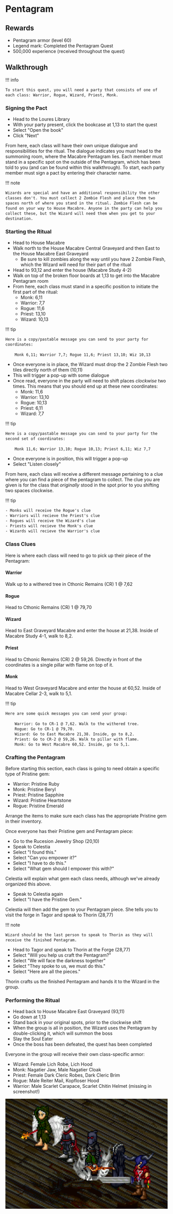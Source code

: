 # Pentagram

## Rewards

- Pentagram armor (level 60)
- Legend mark: Completed the Pentagram Quest
- 500,000 experience (received throughout the quest)

## Walkthrough

!!! info

    To start this quest, you will need a party that consists of one of each class: Warrior, Rogue, Wizard, Priest, Monk.

### Signing the Pact

- Head to the Loures Library
- With your party present, click the bookcase at 1,13 to start the quest
- Select "Open the book"
- Click "Next"

From here, each class will have their own unique dialogue and responsibilities for the ritual. The dialogue indicates you must head to the summoning room, where the Macabre Pentagram lies. Each member must stand in a specific spot on the outside of the Pentagram, which has been told to you (and can be found within this walkthrough). To start, each party member must sign a pact by entering their character name.

!!! note

    Wizards are special and have an additional responsibility the other classes don't. You must collect 2 Zombie Flesh and place them two spaces north of where you stand in the ritual. Zombie Flesh can be found on your way to House Macabre. Anyone in the party can help you collect these, but the Wizard will need them when you get to your destination.

### Starting the Ritual

- Head to House Macabre
- Walk north to the House Macabre Central Graveyard and then East to the House Macabre East Graveyard
    - Be sure to kill zombies along the way until you have 2 Zombie Flesh, which the Wizard will need for their part of the ritual
- Head to 93,12 and enter the house (Macabre Study 4-2)
- Walk on top of the broken floor boards at 1,13 to get into the Macabre Pentagram room
- From here, each class must stand in a specific position to initiate the first part of the ritual:
    - Monk: 6,11
    - Warrior: 7,7
    - Rogue: 11,6
    - Priest: 13,10
    - Wizard: 10,13

!!! tip

    Here is a copy/pastable message you can send to your party for coordinates:

        Monk 6,11; Warrior 7,7; Rogue 11,6; Priest 13,10; Wiz 10,13

- Once everyone is in place, the Wizard must drop the 2 Zombie Flesh two tiles directly north of them (10,11)
- This will trigger a pop-up with some dialogue
- Once read, everyone in the party will need to shift places _clockwise_ two times. This means that you should end up at these new coordinates:
    - Monk: 11,6
    - Warrior: 13,10
    - Rogue: 10,13
    - Priest: 6,11
    - Wizard: 7,7

!!! tip

    Here is a copy/pastable message you can send to your party for the second set of coordinates:

        Monk 11,6; Warrior 13,10; Rogue 10,13; Priest 6,11; Wiz 7,7

- Once everyone is in position, this will trigger a pop-up
- Select "Listen closely"

From here, each class will receive a different message pertaining to a clue where you can find a piece of the pentagram to collect. The clue you are given is for the class that _originally_ stood in the spot prior to you shifting two spaces clockwise.

!!! tip

    - Monks will receive the Rogue's clue
    - Warriors will recieve the Priest's clue
    - Rogues will receive the Wizard's clue
    - Priests will recieve the Monk's clue
    - Wizards will recieve the Warrior's clue

### Class Clues

Here is where each class will need to go to pick up their piece of the Pentagram:

#### Warrior

Walk up to a withered tree in Cthonic Remains (CR) 1 @ 7,62

#### Rogue

Head to Cthonic Remains (CR) 1 @ 79,70

#### Wizard

Head to East Graveyard Macabre and enter the house at 21,38. Inside of Macabre Study 4-1, walk to 8,2.

#### Priest

Head to Cthonic Remains (CR) 2 @ 59,26. Directly in front of the coordinates is a single pillar with flame on top of it.

#### Monk

Head to West Graveyard Macabre and enter the house at 60,52. Inside of Macabre Cellar 2-3, walk to 5,1.

!!! tip

    Here are some quick messages you can send your group:

        Warrior: Go to CR-1 @ 7,62. Walk to the withered tree.
        Rogue: Go to CR-1 @ 79,70.
        Wizard: Go to East Macabre 21,38. Inside, go to 8,2.
        Priest: Go to CR-2 @ 59,26. Walk to pillar with flame.
        Monk: Go to West Macabre 60,52. Inside, go to 5,1.

### Crafting the Pentagram

Before starting this section, each class is going to need obtain a specific type of Pristine gem:

- Warrior: Pristine Ruby
- Monk: Pristine Beryl
- Priest: Pristine Sapphire
- Wizard: Pristine Heartstone
- Rogue: Pristine Emerald

Arrange the items to make sure each class has the appropriate Pristine gem in their inventory.

Once everyone has their Pristine gem and Pentagram piece:

- Go to the Rucesion Jewelry Shop (20,10)
- Speak to Celestia
- Select "I found this."
- Select "Can you empower it?"
- Select "I have to do this."
- Select "What gem should I empower this with?"

Celestia will explain what gem each class needs, although we've already organized this above.

- Speak to Celestia again
- Select "I have the Pristine Gem."

Celestia will then add the gem to your Pentagram piece. She tells you to visit the forge in Tagor and speak to Thorin (28,77)

!!! note

    Wizard should be the last person to speak to Thorin as they will receive the finished Pentagram.

- Head to Tagor and speak to Thorin at the Forge (28,77)
- Select "Will you help us craft the Pentagram?"
- Select "We will face the darkness together"
- Select "They spoke to us, we must do this."
- Select "Here are all the pieces."

Thorin crafts us the finished Pentagram and hands it to the Wizard in the group.

### Performing the Ritual

- Head back to House Macabre East Graveyard (93,11)
- Go down at 1,13
- Stand back in your original spots, prior to the clockwise shift
- When the group is all in position, the Wizard uses the Pentagram by double-clicking it, which will summon the boss
- Slay the Soul Eater
- Once the boss has been defeated, the quest has been completed

Everyone in the group will receive their own class-specific armor:

- Wizard: Female Lich Robe, Lich Hood
- Monk: Nagatier Jaw, Male Nagatier Cloak
- Priest: Female Dark Cleric Robes, Dark Cleric Brim
- Rogue: Male Reiter Mail, Kopfloser Hood
- Warrior: Male Scarlet Carapace, Scarlet Chitin Helmet (missing in screenshot!)

![Pentagram Armor](./assets/pentagram_armor.png)
